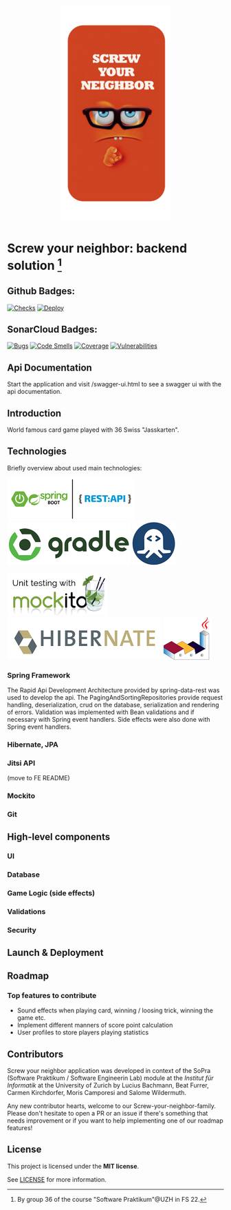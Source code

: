 <h1 align="center">
   <img src="icon.png" width="auto" height="500">
</h1>

# Screw your neighbor: backend solution [^1]

[^1]: By group 36 of the course "Software Praktikum"@UZH in FS 22.

## Github Badges:

[![Checks](https://github.com/sopra-fs22-group-36/screw-your-neighbor-server/actions/workflows/checks.yml/badge.svg)](https://github.com/sopra-fs22-group-36/screw-your-neighbor-server/actions/workflows/checks.yml)
[![Deploy](https://github.com/sopra-fs22-group-36/screw-your-neighbor-server/actions/workflows/deploy-heroku.yml/badge.svg)](https://github.com/sopra-fs22-group-36/screw-your-neighbor-server/actions/workflows/deploy-heroku.yml)

## SonarCloud Badges:

[![Bugs](https://sonarcloud.io/api/project_badges/measure?project=sopra-fs22-group-36_screw-your-neighbor-server&metric=bugs)](https://sonarcloud.io/summary/new_code?id=sopra-fs22-group-36_screw-your-neighbor-server)
[![Code Smells](https://sonarcloud.io/api/project_badges/measure?project=sopra-fs22-group-36_screw-your-neighbor-server&metric=code_smells)](https://sonarcloud.io/summary/new_code?id=sopra-fs22-group-36_screw-your-neighbor-server)
[![Coverage](https://sonarcloud.io/api/project_badges/measure?project=sopra-fs22-group-36_screw-your-neighbor-server&metric=coverage)](https://sonarcloud.io/summary/new_code?id=sopra-fs22-group-36_screw-your-neighbor-server)
[![Vulnerabilities](https://sonarcloud.io/api/project_badges/measure?project=sopra-fs22-group-36_screw-your-neighbor-server&metric=vulnerabilities)](https://sonarcloud.io/summary/new_code?id=sopra-fs22-group-36_screw-your-neighbor-server)

## Api Documentation

Start the application and visit /swagger-ui.html to see a swagger ui with the api documentation.

## Introduction
World famous card game played with 36 Swiss "Jasskarten". 

## Technologies
Briefly overview about used main technologies: 

![spring](./doc/img/spring.png)
![java](./doc/img/gradle.png)
![rapid api](./doc/img/rapis_api.png)

![mockito](./doc/img/mockito.png)
![hibarnate](./doc/img/hibernate.png)
![plant](./doc/img/plant_uml.png)


### Spring Framework
The Rapid Api Development Architecture provided by spring-data-rest was used to develop the api.
The PagingAndSortingRepositories provide request handling, deserialization, crud on the database,
serialization and rendering of errors. Validation was implemented with Bean validations and if
necessary with Spring event handlers. Side effects were also done with Spring event handlers.

### Hibernate, JPA

### Jitsi API
(move to FE README)

### Mockito

### Git


## High-level components
### UI

### Database

### Game Logic (side effects)

### Validations

### Security

## Launch & Deployment

## Roadmap
### Top features to contribute
- Sound effects when playing card, winning / loosing trick, winning the game etc.
- Implement different manners of score point calculation
- User profiles to store players playing statistics

## Contributors
Screw your neighbor application was developed in context of the SoPra (Software Praktikum / Software Engineerin Lab)
module at the _Institut für Informatik_ at the University of Zurich by Lucius Bachmann, Beat Furrer, Carmen Kirchdorfer, Moris Camporesi
and Salome Wildermuth.

Any new contributor hearts, welcome to our Screw-your-neighbor-family. Please don't hesitate to open a PR or an issue if there's
something that needs improvement or if you want to help implementing one of our roadmap features!

## License

This project is licensed under the **MIT license**.

See [LICENSE](LICENSE.txt) for more information.
